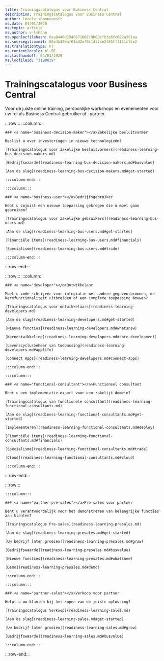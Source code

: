 ```yaml
---
title: Trainingscatalogus voor Business Central
description: Trainingscatalogus voor Business Central
author: loreleishannonmsft
ms.date: 04/01/2020
ms.topic: article
ms.author: v-lshann
ms.openlocfilehash: 0aa0446d1940571687c9b00cfb3a6fc692a361aa
ms.sourcegitcommit: 88e4b30eaf6fa32af0c1452ce2f85ff1111c75e2
ms.translationtype: HT
ms.contentlocale: nl-BE
ms.lasthandoff: 04/01/2020
ms.locfileid: "3190839"
---
```

# <a name="business-central-learning-catalog"></a>Trainingscatalogus voor Business Central
Voor de juiste online training, persoonlijke workshops en evenementen voor uw rol als Business Central-gebruiker of -partner.

:::row:::
    :::column:::

    ### <a name="business-decision-maker"></a>Zakelijke besluitvormer

    Beslist u over investeringen in nieuwe technologieën? 

    [Trainingscatalogus voor zakelijke besluitvormers](readiness-learning-bus-decision-makers.md)

    [Bedrijfswaarde](readiness-learning-bus-decision-makers.md#busvalue)

    [Aan de slag](readiness-learning-bus-decision-makers.md#get-started)

    :::column-end:::

    :::column:::

    ### <a name="business-user"></a>Bedrijfsgebruiker

    Hebt u zojuist een nieuwe toepassing gekregen die u moet gaan gebruiken? 

    [Trainingscatalogus voor zakelijke gebruikers](readiness-learning-bus-users.md)

    [Aan de slag](readiness-learning-bus-users.md#get-started)

    [Financiële items](readiness-learning-bus-users.md#financials)

    [Specialisme](readiness-learning-bus-users.md#trade)

    :::column-end:::

:::row-end:::

:::row:::
    :::column:::

    ### <a name="developer"></a>Ontwikkelaar

    Moet u code schrijven voor integratie met andere gegevensbronnen, de kernfunctionaliteit uitbreiden of een complexe toepassing bouwen?

    [Trainingscatalogus voor ontwikkelaars](readiness-learning-developers.md)

    [Aan de slag](readiness-learning-developers.md#get-started)

    [Nieuwe functies](readiness-learning-developers.md#whatsnew)

    [Kernontwikkeling](readiness-learning-developers.md#core-development)

    [Levenscyclusbeheer van toepassing](readiness-learning-developers.md#applife)

    [Connect Apps](readiness-learning-developers.md#connect-apps)

    :::column-end:::

    :::column:::

    ### <a name="functional-consultant"></a>Functioneel consultant
    
    Bent u een implementatie-expert voor een zakelijk domein? 

    [Trainingscatalogus van functionele consultant](readiness-learning-functional-consultants.md)

    [Aan de slag](readiness-learning-functional-consultants.md#get-started)

    [Implementeren](readiness-learning-functional-consultants.md#deploy)

    [Financiële items](readiness-learning-functional-consultants.md#financials)

    [Specialisme](readiness-learning-functional-consultants.md#trade)

    [Cloud](readiness-learning-functional-consultants.md#cloud)

    :::column-end:::

:::row-end:::

:::row:::

    :::column:::

    ### <a name="partner-pre-sales"></a>Pre-sales voor partner

    Bent u verantwoordelijk voor het demonstreren van belangrijke functies aan klanten? 

    [Trainingscatalogus Pre-sales](readiness-learning-presales.md)

    [Aan de slag](readiness-learning-presales.md#get-started)

    [Uw bedrijf laten groeien](readiness-learning-presales.md#grow)

    [Bedrijfswaarde](readiness-learning-presales.md#busvalue)

    [Nieuwe functies](readiness-learning-presales.md#whatsnew)

    [Demo](readiness-learning-presales.md#demo)

    :::column-end:::

    :::column:::

    ### <a name="partner-sales"></a>Verkoop voor partner

    Helpt u uw klanten bij het kopen van de juiste oplossing? 

    [Trainingscatalogus Verkoop](readiness-learning-sales.md)

    [Aan de slag](readiness-learning-sales.md#get-started)

    [Uw bedrijf laten groeien](readiness-learning-sales.md#grow)

    [Bedrijfswaarde](readiness-learning-sales.md#busvalue)

    :::column-end:::

:::row-end:::
